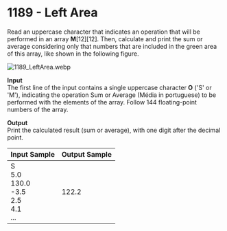 # 1189 - Left Area

Read an uppercase character that indicates an operation that will be performed in an array **M**[12][12]. Then, calculate and print the sum or average considering only that numbers that are included in the green area of this array, like shown in the following figure.

![1189_LeftArea.webp]()

**Input**<br>
The first line of the input contains a single uppercase character **O** ('S' or 'M'), indicating the operation Sum or Average (Média in portuguese) to be performed with the elements of the array. Follow 144 floating-point numbers of the array.

**Output**<br>
Print the calculated result (sum or average), with one digit after the decimal point.

| Input Sample	                                             | Output Sample |
|:-----------------------------------------------------------|:--------------|
| S <br> 5.0 <br> 130.0 <br> -3.5 <br> 2.5 <br> 4.1 <br> ... | 122.2         |